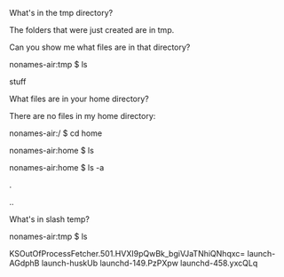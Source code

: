 What's in the tmp directory?

The folders that were just created are in tmp.


Can you show me what files are in that directory?

nonames-air:tmp $ ls
  
  stuff


What files are in your home directory?

There are no files in my home directory:  


nonames-air:/ $ cd home


nonames-air:home $ ls


nonames-air:home $ ls -a

.  

..

What's in slash temp?

nonames-air:tmp $ ls


KSOutOfProcessFetcher.501.HVXI9pQwBk_bgiVJaTNhiQNhqxc=
launch-AGdphB
launch-huskUb
launchd-149.PzPXpw
launchd-458.yxcQLq
